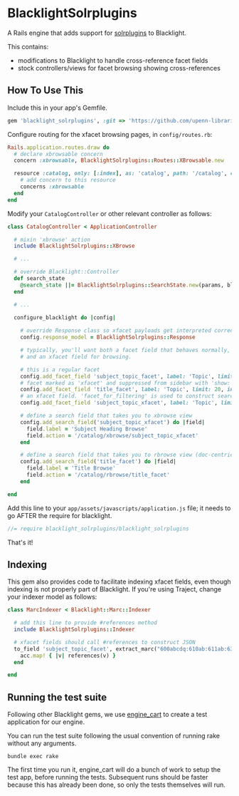 
# BlacklightSolrplugins

A Rails engine that adds support for [solrplugins](https://github.com/upenn-libraries/solrplugins) to
Blacklight.

This contains:
- modifications to Blacklight to handle cross-reference facet fields
- stock controllers/views for facet browsing showing cross-references

## How To Use This

Include this in your app's Gemfile.

```ruby
gem 'blacklight_solrplugins', :git => 'https://github.com/upenn-libraries/blacklight_solrplugins.git'
```

Configure routing for the xfacet browsing pages, in `config/routes.rb`:

```ruby
Rails.application.routes.draw do
  # declare xbrowsable concern
  concern :xbrowsable, BlacklightSolrplugins::Routes::XBrowsable.new

  resource :catalog, only: [:index], as: 'catalog', path: '/catalog', controller: 'catalog' do
    # add concern to this resource
    concerns :xbrowsable
  end
end
```

Modify your `CatalogController` or other relevant controller as follows:

```ruby
class CatalogController < ApplicationController

  # mixin 'xbrowse' action
  include BlacklightSolrplugins::XBrowse

  # ...

  # override Blacklight::Controller
  def search_state
    @search_state ||= BlacklightSolrplugins::SearchState.new(params, blacklight_config)
  end

  # ...

  configure_blacklight do |config|
  
    # override Response class so xfacet payloads get interpreted correctly
    config.response_model = BlacklightSolrplugins::Response

    # typically, you'll want both a facet field that behaves normally,
    # and an xfacet field for browsing.

    # this is a regular facet
    config.add_facet_field 'subject_topic_facet', label: 'Topic', limit: 20, index_range: 'A'..'Z'
    # facet marked as 'xfacet' and suppressed from sidebar with 'show: false' (which is stock Blacklight)
    config.add_facet_field 'title_facet', label: 'Topic', limit: 20, index_range: 'A'..'Z', show: false, xfacet: true
    # an xfacet field. 'facet_for_filtering' is used to construct search URLs that filter on a corresponding regular facet.
    config.add_facet_field 'subject_topic_xfacet', label: 'Topic', limit: 20, index_range: 'A'..'Z', show: false, xfacet: true, facet_for_filtering: 'subject_topic_facet'

    # define a search field that takes you to xbrowse view
    config.add_search_field('subject_topic_xfacet') do |field|
      field.label = 'Subject Heading Browse'
      field.action = '/catalog/xbrowse/subject_topic_xfacet'
    end

    # define a search field that takes you to rbrowse view (doc-centric browse)
    config.add_search_field('title_facet') do |field|
      field.label = 'Title Browse'
      field.action = '/catalog/rbrowse/title_facet'
    end

end
```

Add this line to your `app/assets/javascripts/application.js` file; it
needs to go AFTER the require for blacklight.

```javascript
//= require blacklight_solrplugins/blacklight_solrplugins
```

That's it!

## Indexing

This gem also provides code to facilitate indexing xfacet fields, even
though indexing is not properly part of Blacklight. If you're using
Traject, change your indexer model as follows:

```ruby
class MarcIndexer < Blacklight::Marc::Indexer

  # add this line to provide #references method
  include BlacklightSolrplugins::Indexer

  # xfacet fields should call #references to construct JSON
  to_field 'subject_topic_facet', extract_marc("600abcdq:610ab:611ab:630aa:650aa:653aa:654ab:655ab", :trim_punctuation => true) do |r, acc|
    acc.map! { |v| references(v) }
  end

end
```

## Running the test suite

Following other Blacklight gems, we use
[engine_cart](https://github.com/cbeer/engine_cart) to create a test
application for our engine.

You can run the test suite following the usual convention of running
rake without any arguments.

```
bundle exec rake
```

The first time you run it, engine_cart will do a bunch of work to
setup the test app, before running the tests. Subsequent runs should
be faster because this has already been done, so only the tests
themselves will run.
